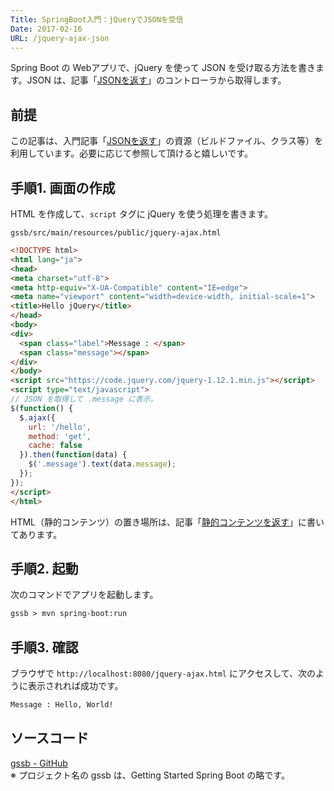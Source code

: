 ```yaml
---
Title: SpringBoot入門：jQueryでJSONを受信
Date: 2017-02-16
URL: /jquery-ajax-json
---
```


Spring Boot の Webアプリで、jQuery を使って JSON を受け取る方法を書きます。JSON は、記事「[JSONを返す](/entry/spring-boot/intro/response-json)」のコントローラから取得します。


## 前提
この記事は、入門記事「[JSONを返す](/entry/spring-boot/intro/response-json)」の資源（ビルドファイル、クラス等）を利用しています。必要に応じて参照して頂けると嬉しいです。


## 手順1. 画面の作成
HTML を作成して、`script` タグに jQuery を使う処理を書きます。

`gssb/src/main/resources/public/jquery-ajax.html`

```html
<!DOCTYPE html>
<html lang="ja">
<head>
<meta charset="utf-8">
<meta http-equiv="X-UA-Compatible" content="IE=edge">
<meta name="viewport" content="width=device-width, initial-scale=1">
<title>Hello jQuery</title>
</head>
<body>
<div>
  <span class="label">Message : </span>
  <span class="message"></span>
</div>
</body>
<script src="https://code.jquery.com/jquery-1.12.1.min.js"></script>
<script type="text/javascript">
// JSON を取得して .message に表示。
$(function() {
  $.ajax({
    url: '/hello',
    method: 'get',
    cache: false
  }).then(function(data) {
    $('.message').text(data.message);
  });
});
</script>
</html>
```

HTML（静的コンテンツ）の置き場所は、記事「[静的コンテンツを返す](/entry/spring-boot/intro/response-static-content)」に書いてあります。


## 手順2. 起動
次のコマンドでアプリを起動します。

```txt
gssb > mvn spring-boot:run
```


## 手順3. 確認
ブラウザで `http://localhost:8080/jquery-ajax.html` にアクセスして、次のように表示されれば成功です。

```txt
Message : Hello, World!
```


## ソースコード
[gssb - GitHub](https://github.com/mamorum/blog/tree/master/code/gssb)  
※ プロジェクト名の gssb は、Getting Started Spring Boot の略です。
